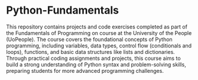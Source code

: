 # Python-Fundamentals

This repository contains projects and code exercises completed as part of the Fundamentals of Programming on course at the University of the People (UoPeople). The course covers the foundational concepts of Python programming, including variables, data types, control flow (conditionals and loops), functions, and basic data structures like lists and dictionaries. Through practical coding assignments and projects, this course aims to build a strong understanding of Python syntax and problem-solving skills, preparing students for more advanced programming challenges.

